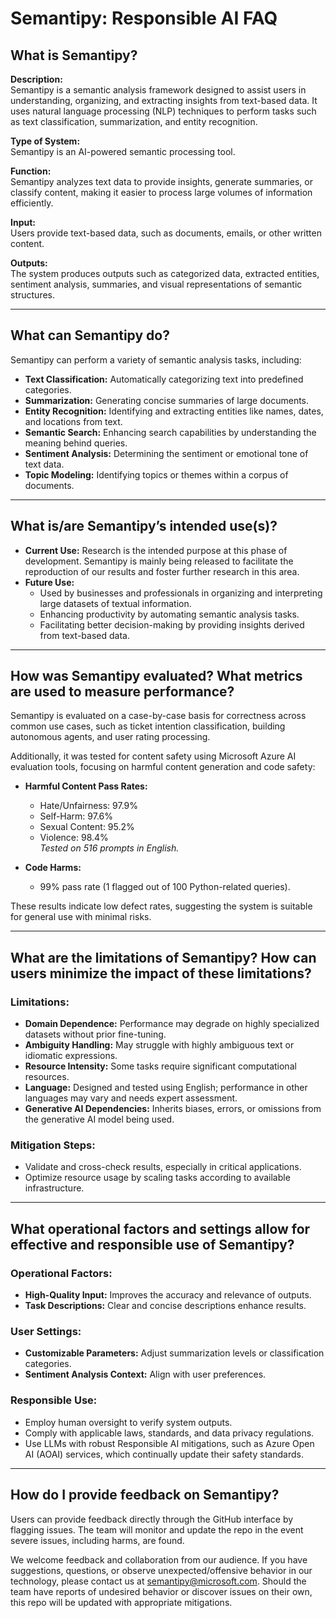 # Semantipy: Responsible AI FAQ

## What is Semantipy?

**Description:**  
Semantipy is a semantic analysis framework designed to assist users in understanding, organizing, and extracting insights from text-based data. It uses natural language processing (NLP) techniques to perform tasks such as text classification, summarization, and entity recognition.

**Type of System:**  
Semantipy is an AI-powered semantic processing tool.

**Function:**  
Semantipy analyzes text data to provide insights, generate summaries, or classify content, making it easier to process large volumes of information efficiently.

**Input:**  
Users provide text-based data, such as documents, emails, or other written content.

**Outputs:**  
The system produces outputs such as categorized data, extracted entities, sentiment analysis, summaries, and visual representations of semantic structures.

---

## What can Semantipy do?

Semantipy can perform a variety of semantic analysis tasks, including:

- **Text Classification:** Automatically categorizing text into predefined categories.
- **Summarization:** Generating concise summaries of large documents.
- **Entity Recognition:** Identifying and extracting entities like names, dates, and locations from text.
- **Semantic Search:** Enhancing search capabilities by understanding the meaning behind queries.
- **Sentiment Analysis:** Determining the sentiment or emotional tone of text data.
- **Topic Modeling:** Identifying topics or themes within a corpus of documents.

---

## What is/are Semantipy’s intended use(s)?

- **Current Use:** Research is the intended purpose at this phase of development. Semantipy is mainly being released to facilitate the reproduction of our results and foster further research in this area.
- **Future Use:**  
  - Used by businesses and professionals in organizing and interpreting large datasets of textual information.  
  - Enhancing productivity by automating semantic analysis tasks.  
  - Facilitating better decision-making by providing insights derived from text-based data.

---

## How was Semantipy evaluated? What metrics are used to measure performance?

Semantipy is evaluated on a case-by-case basis for correctness across common use cases, such as ticket intention classification, building autonomous agents, and user rating processing.

Additionally, it was tested for content safety using Microsoft Azure AI evaluation tools, focusing on harmful content generation and code safety:

- **Harmful Content Pass Rates:**  
  - Hate/Unfairness: 97.9%  
  - Self-Harm: 97.6%  
  - Sexual Content: 95.2%  
  - Violence: 98.4%  
  *Tested on 516 prompts in English.*

- **Code Harms:**  
  - 99% pass rate (1 flagged out of 100 Python-related queries).

These results indicate low defect rates, suggesting the system is suitable for general use with minimal risks.

---

## What are the limitations of Semantipy? How can users minimize the impact of these limitations?

### Limitations:
- **Domain Dependence:** Performance may degrade on highly specialized datasets without prior fine-tuning.
- **Ambiguity Handling:** May struggle with highly ambiguous text or idiomatic expressions.
- **Resource Intensity:** Some tasks require significant computational resources.
- **Language:** Designed and tested using English; performance in other languages may vary and needs expert assessment.
- **Generative AI Dependencies:** Inherits biases, errors, or omissions from the generative AI model being used.

### Mitigation Steps:
- Validate and cross-check results, especially in critical applications.
- Optimize resource usage by scaling tasks according to available infrastructure.

---

## What operational factors and settings allow for effective and responsible use of Semantipy?

### Operational Factors:
- **High-Quality Input:** Improves the accuracy and relevance of outputs.
- **Task Descriptions:** Clear and concise descriptions enhance results.

### User Settings:
- **Customizable Parameters:** Adjust summarization levels or classification categories.
- **Sentiment Analysis Context:** Align with user preferences.

### Responsible Use:
- Employ human oversight to verify system outputs.
- Comply with applicable laws, standards, and data privacy regulations.
- Use LLMs with robust Responsible AI mitigations, such as Azure Open AI (AOAI) services, which continually update their safety standards.

---

## How do I provide feedback on Semantipy?

Users can provide feedback directly through the GitHub interface by flagging issues. The team will monitor and update the repo in the event severe issues, including harms, are found.

We welcome feedback and collaboration from our audience. If you have suggestions, questions, or observe unexpected/offensive behavior in our technology, please contact us at semantipy@microsoft.com. Should the team have reports of undesired behavior or discover issues on their own, this repo will be updated with appropriate mitigations.
